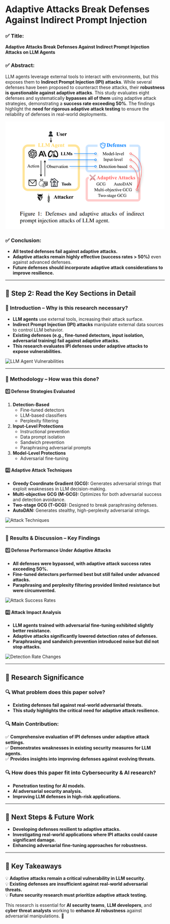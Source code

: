 # **Adaptive Attacks Break Defenses Against Indirect Prompt Injection**


### ✅ **Title:**
**Adaptive Attacks Break Defenses Against Indirect Prompt Injection Attacks on LLM Agents**

### ✅ **Abstract:**
LLM agents leverage external tools to interact with environments, but this exposes them to **Indirect Prompt Injection (IPI) attacks**. While several defenses have been proposed to counteract these attacks, their **robustness is questionable against adaptive attacks**. This study evaluates eight defenses and systematically **bypasses all of them** using adaptive attack strategies, demonstrating a **success rate exceeding 50%**. The findings highlight the **need for rigorous adaptive attack testing** to ensure the reliability of defenses in real-world deployments.

![Defenses vs. Adaptive Attacks](../Images/Adaptive_Attacks.png)

### ✅ **Conclusion:**
- **All tested defenses fail against adaptive attacks.**
- **Adaptive attacks remain highly effective (success rates > 50%)** even against advanced defenses.
- **Future defenses should incorporate adaptive attack considerations to improve resilience.**

---

## **📌 Step 2: Read the Key Sections in Detail**

### 🔹 **Introduction – Why is this research necessary?**
- **LLM agents** use external tools, increasing their attack surface.
- **Indirect Prompt Injection (IPI) attacks** manipulate external data sources to control LLM behavior.
- **Existing defenses (e.g., fine-tuned detectors, input isolation, adversarial training) fail against adaptive attacks.**
- **This research evaluates IPI defenses under adaptive attacks to expose vulnerabilities.**

![LLM Agent Vulnerabilities](images/figure2_llm_agent_vulnerabilities.png)

---

### 🔹 **Methodology – How was this done?**

#### **1️⃣ Defense Strategies Evaluated**
1. **Detection-Based**
   - Fine-tuned detectors
   - LLM-based classifiers
   - Perplexity filtering
2. **Input-Level Protections**
   - Instructional prevention
   - Data prompt isolation
   - Sandwich prevention
   - Paraphrasing adversarial prompts
3. **Model-Level Protections**
   - Adversarial fine-tuning

#### **2️⃣ Adaptive Attack Techniques**
- **Greedy Coordinate Gradient (GCG):** Generates adversarial strings that exploit weaknesses in LLM decision-making.
- **Multi-objective GCG (M-GCG):** Optimizes for both adversarial success and detection avoidance.
- **Two-stage GCG (T-GCG):** Designed to break paraphrasing defenses.
- **AutoDAN:** Generates stealthy, high-perplexity adversarial strings.

![Attack Techniques](images/figure3_attack_techniques.png)

---

### 🔹 **Results & Discussion – Key Findings**
#### **1️⃣ Defense Performance Under Adaptive Attacks**
- **All defenses were bypassed, with adaptive attack success rates exceeding 50%.**
- **Fine-tuned detectors performed best but still failed under advanced attacks.**
- **Paraphrasing and perplexity filtering provided limited resistance but were circumvented.**

![Attack Success Rates](images/figure4_attack_success_rates.png)

#### **2️⃣ Attack Impact Analysis**
- **LLM agents trained with adversarial fine-tuning exhibited slightly better resistance.**
- **Adaptive attacks significantly lowered detection rates of defenses.**
- **Paraphrasing and sandwich prevention introduced noise but did not stop attacks.**

![Detection Rate Changes](images/figure5_detection_rate_changes.png)

---

## **📌 Research Significance**
### **🔍 What problem does this paper solve?**
- **Existing defenses fail against real-world adversarial threats.**
- **This study highlights the critical need for adaptive attack resilience.**

### **🔍 Main Contribution:**
✅ **Comprehensive evaluation of IPI defenses under adaptive attack settings.**  
✅ **Demonstrates weaknesses in existing security measures for LLM agents.**  
✅ **Provides insights into improving defenses against evolving threats.**  

### **🔍 How does this paper fit into Cybersecurity & AI research?**
- **Penetration testing for AI models.**
- **AI adversarial security analysis.**
- **Improving LLM defenses in high-risk applications.**

---

## **📌 Next Steps & Future Work**
- **Developing defenses resilient to adaptive attacks.**
- **Investigating real-world applications where IPI attacks could cause significant damage.**
- **Enhancing adversarial fine-tuning approaches for robustness.**

---

## **🔎 Key Takeaways**
💡 **Adaptive attacks remain a critical vulnerability in LLM security.**  
💡 **Existing defenses are insufficient against real-world adversarial threats.**  
💡 **Future security research must prioritize adaptive attack testing.**  

This research is essential for **AI security teams**, **LLM developers**, and **cyber threat analysts** working to **enhance AI robustness** against adversarial manipulations. 🚀
